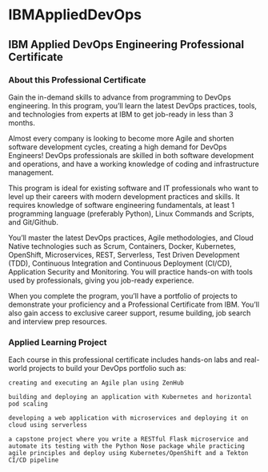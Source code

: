 # IBMAppliedDevOps
## IBM Applied DevOps Engineering Professional Certificate

### About this Professional Certificate


Gain the in-demand skills to advance from programming to DevOps engineering. In this program, you’ll learn the latest DevOps practices, tools, and technologies from experts at IBM to get job-ready in less than 3 months.

Almost every company is looking to become more Agile and shorten software development cycles, creating a high demand for DevOps Engineers! DevOps professionals are skilled in both software development and operations, and have a working knowledge of coding and infrastructure management.

This program is ideal for existing software and IT professionals who want to level up their careers with modern development practices and skills. It requires knowledge of software engineering fundamentals, at least 1 programming language (preferably Python), Linux Commands and Scripts, and Git/Github.

You’ll master the latest DevOps practices, Agile methodologies, and Cloud Native technologies such as Scrum, Containers, Docker, Kubernetes, OpenShift, Microservices, REST, Serverless, Test Driven Development (TDD), Continuous Integration and Continuous Deployment (CI/CD), Application Security and Monitoring. You will practice hands-on with tools used by professionals, giving you job-ready experience.

When you complete the program, you’ll have a portfolio of projects to demonstrate your proficiency and a Professional Certificate from IBM. You’ll also gain access to exclusive career support, resume building, job search and interview prep resources.
### Applied Learning Project

Each course in this professional certificate includes hands-on labs and real-world projects to build your DevOps portfolio such as:

    creating and executing an Agile plan using ZenHub

    building and deploying an application with Kubernetes and horizontal pod scaling

    developing a web application with microservices and deploying it on cloud using serverless

    a capstone project where you write a RESTful Flask microservice and automate its testing with the Python Nose package while practicing agile principles and deploy using Kubernetes/OpenShift and a Tekton CI/CD pipeline
